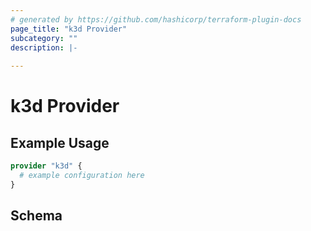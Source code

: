 ```yaml
---
# generated by https://github.com/hashicorp/terraform-plugin-docs
page_title: "k3d Provider"
subcategory: ""
description: |-
  
---
```


# k3d Provider



## Example Usage

```terraform
provider "k3d" {
  # example configuration here
}
```

<!-- schema generated by tfplugindocs -->
## Schema
